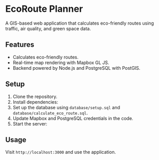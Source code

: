 # EcoRoute Planner

A GIS-based web application that calculates eco-friendly routes using traffic, air quality, and green space data.

## Features
- Calculates eco-friendly routes.
- Real-time map rendering with Mapbox GL JS.
- Backend powered by Node.js and PostgreSQL with PostGIS.

## Setup
1. Clone the repository.
2. Install dependencies:
3. Set up the database using `database/setup.sql` and `database/calculate_eco_route.sql`.
4. Update Mapbox and PostgreSQL credentials in the code.
5. Start the server:

## Usage
Visit `http://localhost:3000` and use the application.
